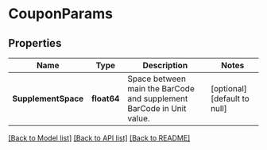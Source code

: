 # CouponParams

## Properties
Name | Type | Description | Notes
------------ | ------------- | ------------- | -------------
**SupplementSpace** | **float64** | Space between main the BarCode and supplement BarCode in Unit value. | [optional] [default to null]

[[Back to Model list]](../README.md#documentation-for-models) [[Back to API list]](../README.md#documentation-for-api-endpoints) [[Back to README]](../README.md)


